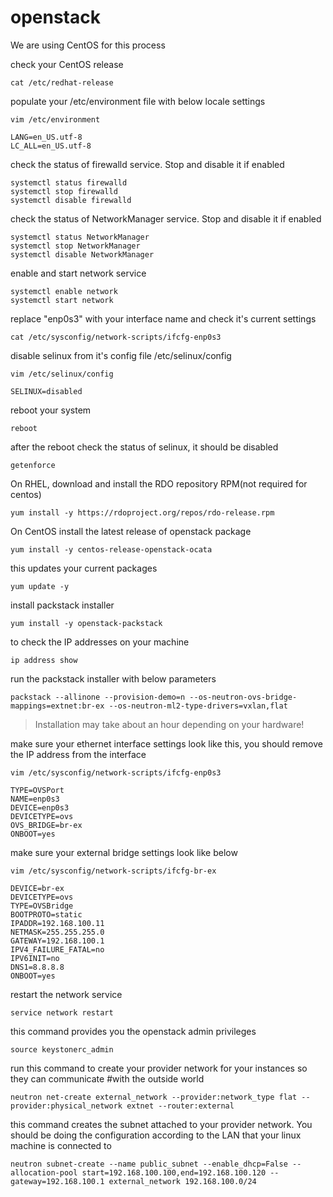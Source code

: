 # openstack

We are using CentOS for this process

check your CentOS release 
```
cat /etc/redhat-release
```

populate your /etc/environment file with below locale settings 
```
vim /etc/environment
```
```
LANG=en_US.utf-8
LC_ALL=en_US.utf-8
```

check the status of firewalld service. Stop and disable it if enabled
```
systemctl status firewalld
systemctl stop firewalld
systemctl disable firewalld
```

check the status of NetworkManager service. Stop and disable it if enabled
```
systemctl status NetworkManager
systemctl stop NetworkManager
systemctl disable NetworkManager
```

enable and start network service
```
systemctl enable network 
systemctl start network
```

replace "enp0s3" with your interface name and check it's current settings
```
cat /etc/sysconfig/network-scripts/ifcfg-enp0s3
```

disable selinux from it's config file /etc/selinux/config 
```
vim /etc/selinux/config
```
```
SELINUX=disabled
```

reboot your system
```
reboot
```

after the reboot check the status of selinux, it should be disabled
```
getenforce
```

On RHEL, download and install the RDO repository RPM(not required for centos)
```
yum install -y https://rdoproject.org/repos/rdo-release.rpm
```

On CentOS install the latest release of openstack package
```
yum install -y centos-release-openstack-ocata
```

this updates your current packages
```
yum update -y
```

install packstack installer
```
yum install -y openstack-packstack
```

to check the IP addresses on your machine 
```
ip address show
```

run the packstack installer with below parameters
```
packstack --allinone --provision-demo=n --os-neutron-ovs-bridge-mappings=extnet:br-ex --os-neutron-ml2-type-drivers=vxlan,flat
```
> Installation may take about an hour depending on your hardware!



make sure your ethernet interface settings look like this, you should remove the IP address from the interface
```
vim /etc/sysconfig/network-scripts/ifcfg-enp0s3
```
```
TYPE=OVSPort
NAME=enp0s3
DEVICE=enp0s3
DEVICETYPE=ovs
OVS_BRIDGE=br-ex
ONBOOT=yes
```

make sure your external bridge settings look like below
```
vim /etc/sysconfig/network-scripts/ifcfg-br-ex
```
```
DEVICE=br-ex
DEVICETYPE=ovs
TYPE=OVSBridge
BOOTPROTO=static
IPADDR=192.168.100.11
NETMASK=255.255.255.0
GATEWAY=192.168.100.1
IPV4_FAILURE_FATAL=no
IPV6INIT=no
DNS1=8.8.8.8
ONBOOT=yes
```

restart the network service
```
service network restart
```

this command provides you the openstack admin privileges
```
source keystonerc_admin
```

run this command to create your provider network for your instances so they can communicate #with the outside world
```
neutron net-create external_network --provider:network_type flat --provider:physical_network extnet --router:external
```

this command creates the subnet attached to your provider network. You should be doing the configuration according to the LAN that your linux machine is connected to
```
neutron subnet-create --name public_subnet --enable_dhcp=False --allocation-pool start=192.168.100.100,end=192.168.100.120 --gateway=192.168.100.1 external_network 192.168.100.0/24
```

